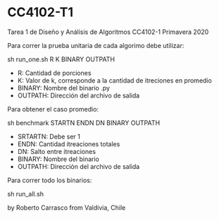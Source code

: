 # CC4102-T1
Tarea 1 de Diseño y Análisis de Algoritmos CC4102-1 Primavera 2020

Para correr la prueba unitaria de cada algorimo debe utilizar:

sh run_one.sh R K BINARY OUTPATH
  - R: Cantidad de porciones
  - K: Valor de k, corresponde a la cantidad de itreciones en promedio
  - BINARY: Nombre del binario .py
  - OUTPATH: Dirección del archivo de salida

Para obtener el caso promedio:

sh benchmark STARTN ENDN DN BINARY OUTPATH
  - SRTARTN: Debe ser 1
  - ENDN: Cantidad itreaciones totales
  - DN: Salto entre itreaciones
  - BINARY: Nombre del binario
  - OUTPATH: Dirección del archivo de salida
  
  Para correr todo los binarios:
  
  sh run_all.sh
  
  by Roberto Carrasco
  from Valdivia, Chile
